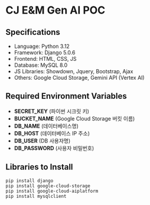 # CJ E&M Gen AI POC

## Specifications
- Language: Python 3.12
- Framework: Django 5.0.6
- Frontend: HTML, CSS, JS
- Database: MySQL 8.0
- JS Libraries: Showdown, Jquery, Bootstrap, Ajax
- Others: Google Cloud Storage, Gemini API (Vertex AI)

## Required Environment Variables
- **SECRET_KEY** (파이썬 시크릿 키)
- **BUCKET_NAME** (Google Cloud Storage 버킷 이름)
- **DB_NAME** (데이터베이스명)
- **DB_HOST** (데이터베이스 IP 주소)
- **DB_USER** (DB 사용자명)
- **DB_PASSWORD** (사용자 비밀번호)

## Libraries to Install
```shell
pip install django
pip install google-cloud-storage
pip install google-cloud-aiplatform
pip install mysqlclient
```